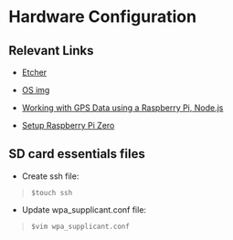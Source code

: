 # Hardware Configuration 
## Relevant Links

- [Etcher](https://www.balena.io/etcher/)
- [OS img](https://www.raspberrypi.com/software/operating-systems/#:~:text=Raspberry%20Pi%20OS%20Lite%20(Legacy))

- [Working with GPS Data using a Raspberry Pi, Node.js](https://www.youtube.com/watch?v=ijfBeMTuWhU)
- [Setup Raspberry Pi Zero](https://youtu.be/yn59qX-Td3E)

## SD card essentials files
- Create ssh file: <br/>
> `$touch ssh`
- Update wpa_supplicant.conf file: <br/>
> `$vim wpa_supplicant.conf`